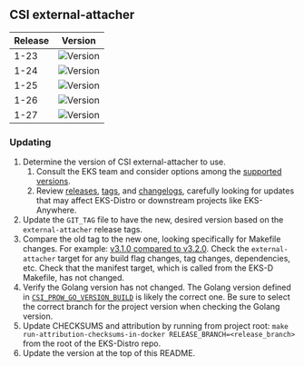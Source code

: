 ## CSI external-attacher

| Release | Version                                                      |
|---------|--------------------------------------------------------------|
| 1-23    | ![Version](https://img.shields.io/badge/version-v4.3.0-blue) |
| 1-24    | ![Version](https://img.shields.io/badge/version-v4.3.0-blue) |
| 1-25    | ![Version](https://img.shields.io/badge/version-v4.3.0-blue) |
| 1-26    | ![Version](https://img.shields.io/badge/version-v4.3.0-blue) |
| 1-27    | ![Version](https://img.shields.io/badge/version-v4.3.0-blue) |


### Updating

1. Determine the version of CSI external-attacher to use.
   1. Consult the EKS team and consider options among the 
      [supported versions](https://kubernetes-csi.github.io/docs/external-attacher.html#supported-versions). 
   2. Review [releases](https://github.com/kubernetes-csi/external-attacher/releases),
      [tags](https://github.com/kubernetes-csi/external-attacher/tags),
      and [changelogs](https://github.com/kubernetes-csi/external-attacher/tree/master/CHANGELOG),
      carefully looking for updates that may affect EKS-Distro or downstream 
      projects like EKS-Anywhere.
2. Update the `GIT_TAG` file to have the new, desired version based on the 
   `external-attacher` release tags.
3. Compare the old tag to the new one, looking specifically for Makefile changes.
   For example:
   [v3.1.0 compared to v3.2.0](https://github.com/kubernetes-csi/external-attacher/compare/v3.1.0...v3.2.0).
   Check the `external-attacher` target for any build flag changes, tag changes,
   dependencies, etc. Check that the manifest target, which is called from the
   EKS-D Makefile, has not changed.
4. Verify the Golang version has not changed. The Golang version defined in 
   [`CSI_PROW_GO_VERSION_BUILD`](https://github.com/kubernetes-csi/external-attacher/blob/v3.5.0/release-tools/prow.sh#L89)
   is likely the correct one. Be sure to select the correct branch for the 
   project version when checking the Golang version.
5. Update CHECKSUMS and attribution by running from project root:
   `make run-attribution-checksums-in-docker RELEASE_BRANCH=<release_branch>` 
   from the root of the EKS-Distro repo.
6. Update the version at the top of this README.
